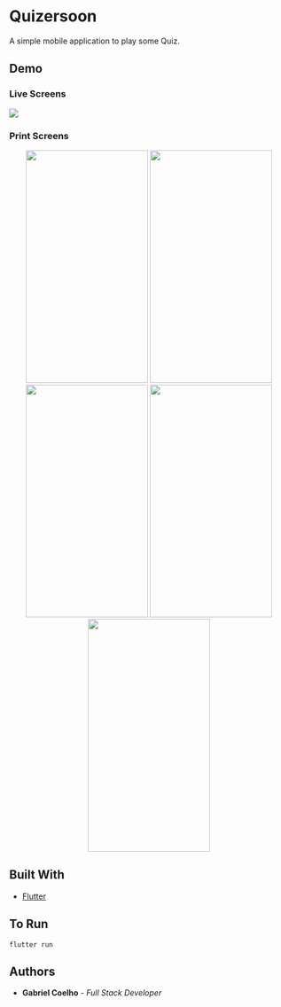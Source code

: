 # Quizersoon

A simple mobile application to play some Quiz. 

## Demo

### Live Screens
![](https://media.giphy.com/media/dsdAOukPcX8bxADwEU/giphy.gif)

### Print Screens
<p align="center">
  <img width="220" height="420" src="https://i.imgur.com/xM6Rnps.jpg">
  <img width="220" height="420" src="https://i.imgur.com/JLTTHM3.jpg">
  <img width="220" height="420" src="https://i.imgur.com/mCuPuUF.jpg">
  <img width="220" height="420" src="https://i.imgur.com/QcdN86z.jpg">
  <img width="220" height="420" src="https://i.imgur.com/4pB6VSn.jpg">
</p>

## Built With

* [Flutter](https://flutter.dev/)

## To Run

```
flutter run
```

## Authors

* **Gabriel Coelho** - *Full Stack Developer*




